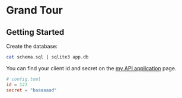 # Grand Tour

## Getting Started

Create the database:

```bash
cat schema.sql | sqlite3 app.db
```

You can find your client id and secret on the [my API application](https://www.strava.com/settings/api) page.

```toml
# config.toml
id = 123
secret = "baaaaaad"
```
